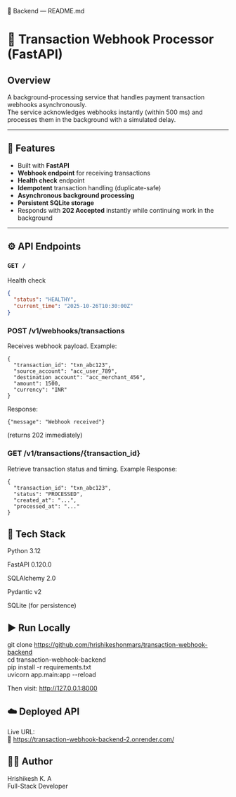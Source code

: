 📘 Backend — README.md
# 🧠 Transaction Webhook Processor (FastAPI)

## Overview
A background-processing service that handles payment transaction webhooks asynchronously.  
The service acknowledges webhooks instantly (within 500 ms) and processes them in the background with a simulated delay.

---

## 🧩 Features
- Built with **FastAPI**
- **Webhook endpoint** for receiving transactions
- **Health check** endpoint
- **Idempotent** transaction handling (duplicate-safe)
- **Asynchronous background processing**
- **Persistent SQLite storage**
- Responds with **202 Accepted** instantly while continuing work in the background

---

## ⚙️ API Endpoints

### `GET /`
Health check
```json
{
  "status": "HEALTHY",
  "current_time": "2025-10-26T10:30:00Z"
}
```
### POST /v1/webhooks/transactions

Receives webhook payload.
Example:
```
{
  "transaction_id": "txn_abc123",
  "source_account": "acc_user_789",
  "destination_account": "acc_merchant_456",
  "amount": 1500,
  "currency": "INR"
}
```

Response:
```
{"message": "Webhook received"}
```

(returns 202 immediately)

### GET /v1/transactions/{transaction_id}

Retrieve transaction status and timing.
Example Response:
```
{
  "transaction_id": "txn_abc123",
  "status": "PROCESSED",
  "created_at": "...",
  "processed_at": "..."
}
```
## 🧠 Tech Stack

Python 3.12  

FastAPI 0.120.0  

SQLAlchemy 2.0  

Pydantic v2  

SQLite (for persistence)  

## ▶️ Run Locally
git clone https://github.com/hrishikeshonmars/transaction-webhook-backend  
cd transaction-webhook-backend  
pip install -r requirements.txt  
uvicorn app.main:app --reload  


Then visit: http://127.0.0.1:8000  

## ☁️ Deployed API  

Live URL:  
🔗 https://transaction-webhook-backend-2.onrender.com/  


## 🧑‍💻 Author
Hrishikesh K. A  
Full-Stack Developer
